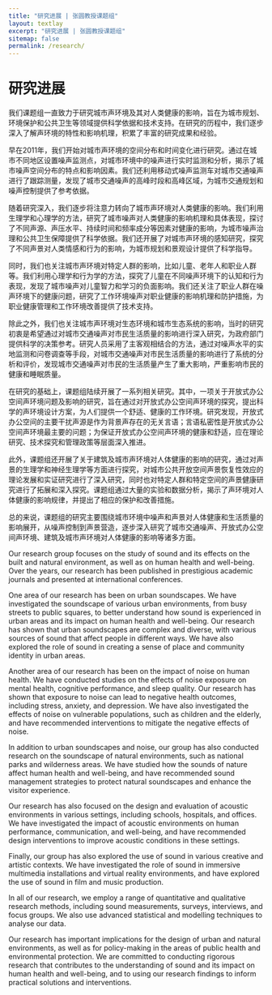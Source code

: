 ```yaml
---
title: "研究进展 | 张圆教授课题组"
layout: textlay
excerpt: "研究进展 | 张圆教授课题组"
sitemap: false
permalink: /research/
---
```


# 研究进展

我们课题组一直致力于研究城市声环境及其对人类健康的影响，旨在为城市规划、环境保护和公共卫生等领域提供科学依据和技术支持。在研究的历程中，我们逐步深入了解声环境的特性和影响机理，积累了丰富的研究成果和经验。

早在2011年，我们开始对城市声环境的空间分布和时间变化进行研究。通过在城市不同地区设置噪声监测点，对城市环境中的噪声进行实时监测和分析，揭示了城市噪声空间分布的特点和影响因素。我们还利用移动式噪声监测车对城市交通噪声进行了跟踪测量，发现了城市交通噪声的高峰时段和高峰区域，为城市交通规划和噪声控制提供了参考依据。

随着研究深入，我们逐步将注意力转向了城市声环境对人类健康的影响。我们利用生理学和心理学的方法，研究了城市噪声对人类健康的影响机理和具体表现，探讨了不同声源、声压水平、持续时间和频率成分等因素对健康的影响，为城市噪声治理和公共卫生保障提供了科学依据。我们还开展了对城市声环境的感知研究，探究了不同声景对人类情感和行为的影响，为城市规划和景观设计提供了科学指导。

同时，我们也关注城市声环境对特定人群的影响，比如儿童、老年人和职业人群等。我们利用心理学和行为学的方法，探究了儿童在不同噪声环境下的认知和行为表现，发现了城市噪声对儿童智力和学习的负面影响。我们还关注了职业人群在噪声环境下的健康问题，研究了工作环境噪声对职业健康的影响机理和防护措施，为职业健康管理和工作环境改善提供了技术支持。

除此之外，我们也关注城市声环境对生态环境和城市生态系统的影响，当时的研究初衷是希望通过对城市交通噪声对市民生活质量的影响进行深入研究，为政府部门提供科学的决策参考。研究人员采用了主客观相结合的方法，通过对噪声水平的实地监测和问卷调查等手段，对城市交通噪声对市民生活质量的影响进行了系统的分析和评价，发现城市交通噪声对市民的生活质量产生了重大影响，严重影响市民的健康和睡眠质量。

在研究的基础上，课题组陆续开展了一系列相关研究。其中，一项关于开放式办公空间声环境问题及影响的研究，旨在通过对开放式办公空间声环境的探究，提出科学的声环境设计方案，为人们提供一个舒适、健康的工作环境。研究发现，开放式办公空间的主要干扰声源是作为背景声存在的无关言语；言语私密性是开放式办公空间声环境最主要的问题；为保证开放式办公空间声环境的健康和舒适，应在理论研究、技术探究和管理政策等层面深入推进。

此外，课题组还开展了关于建筑及城市声环境对人体健康的影响的研究，通过对声景的生理学和神经生理学等方面进行探究，对城市公共开放空间声景恢复性效应的理论发展和实证研究进行了深入研究，同时也对特定人群和特定空间的声景健康研究进行了拓展和深入探究。课题组通过大量的实验和数据分析，揭示了声环境对人体健康的影响规律，并提出了相应的保护和改善措施。

总的来说，课题组的研究主要围绕城市环境中噪声和声景对人体健康和生活质量的影响展开，从噪声控制到声景营造，逐步深入研究了城市交通噪声、开放式办公空间声环境、建筑及城市声环境对人体健康的影响等诸多方面。

Our research group focuses on the study of sound and its effects on the built and natural environment, as well as on human health and well-being. Over the years, our research has been published in prestigious academic journals and presented at international conferences.

One area of our research has been on urban soundscapes. We have investigated the soundscape of various urban environments, from busy streets to public squares, to better understand how sound is experienced in urban areas and its impact on human health and well-being. Our research has shown that urban soundscapes are complex and diverse, with various sources of sound that affect people in different ways. We have also explored the role of sound in creating a sense of place and community identity in urban areas.

Another area of our research has been on the impact of noise on human health. We have conducted studies on the effects of noise exposure on mental health, cognitive performance, and sleep quality. Our research has shown that exposure to noise can lead to negative health outcomes, including stress, anxiety, and depression. We have also investigated the effects of noise on vulnerable populations, such as children and the elderly, and have recommended interventions to mitigate the negative effects of noise.

In addition to urban soundscapes and noise, our group has also conducted research on the soundscape of natural environments, such as national parks and wilderness areas. We have studied how the sounds of nature affect human health and well-being, and have recommended sound management strategies to protect natural soundscapes and enhance the visitor experience.

Our research has also focused on the design and evaluation of acoustic environments in various settings, including schools, hospitals, and offices. We have investigated the impact of acoustic environments on human performance, communication, and well-being, and have recommended design interventions to improve acoustic conditions in these settings.

Finally, our group has also explored the use of sound in various creative and artistic contexts. We have investigated the role of sound in immersive multimedia installations and virtual reality environments, and have explored the use of sound in film and music production.

In all of our research, we employ a range of quantitative and qualitative research methods, including sound measurements, surveys, interviews, and focus groups. We also use advanced statistical and modelling techniques to analyse our data.

Our research has important implications for the design of urban and natural environments, as well as for policy-making in the areas of public health and environmental protection. We are committed to conducting rigorous research that contributes to the understanding of sound and its impact on human health and well-being, and to using our research findings to inform practical solutions and interventions.

